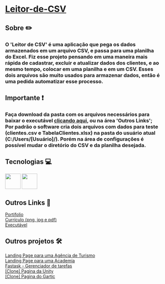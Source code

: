 <h1>
    <a href="https://drive.google.com/drive/folders/1yrr1cTxUUFBhCG8WCc7H2laqag3qAJ6X?usp=drive_link" target="_blank">Leitor-de-CSV</a>
</h1>
<h2>Sobre ✏️</h2>
    <h3>O 'Leitor de CSV' é uma aplicação que pega os dados armazenados em um arquivo CSV, e passa para uma planilha do Excel. Fiz esse projeto pensando em uma maneira mais rápida de 
    cadastrar, excluir e atualizar dados dos clientes, e ao mesmo tempo, colocar em uma planilha e em um CSV. Esses dois arquivos são muito usados para armazenar dados, então é uma
    pedida automatizar esse processo.</h3>
<h2>Importante ❗</h2>
    <h3>Faça download da pasta com os arquivos necessários para baixar o executável 
    <a href="https://drive.google.com/drive/folders/1yrr1cTxUUFBhCG8WCc7H2laqag3qAJ6X?usp=drive_link">clicando aqui</a>, ou na área 'Outros Links';<br>
    Por padrão o software cria dois arquivos com dados para teste (clientes.csv e TabelaClientes.xlsx) na pasta do usuário atual (C:/Users/[Usuário]/). Porém na área de configurações é 
    possível mudar o diretório do CSV e da planilha desejada.</h3>
<h2>Tecnologias 💻</h2>
    <div>
        <img width="50px" src="https://cdn.jsdelivr.net/gh/devicons/devicon@latest/icons/csharp/csharp-original.svg"/>
        <img  width="50px" src="https://cdn.jsdelivr.net/gh/devicons/devicon@latest/icons/dot-net/dot-net-plain-wordmark.svg" />
    </div>
<h2>Outros Links 🔗</h2>
    <a target="_blank" href="https://paulo-mikhael.github.io/Portifolio">Portifolio</a><br>
    <a target="_blank" href="https://drive.google.com/drive/folders/1ER7n3GHZmokEsQJkf6yFAG3E0dC1oLfq?usp=drive_link">Currículo (png, jpg e pdf)</a><br>
    <a target="_blank" href="https://drive.google.com/drive/folders/1yrr1cTxUUFBhCG8WCc7H2laqag3qAJ6X?usp=drive_link">Executável</a>
<h2>Outros projetos 🛠️</h2>
    <a target="_blank" href="https://github.com/Paulo-Mikhael/guia-turistico">Landing Page para uma Agência de Turismo</a><br>
    <a target="_blank" href="https://github.com/Paulo-Mikhael/academia-landing-page">Landing Page para uma Academia</a><br>
    <a target="_blank" href="https://github.com/Paulo-Mikhael/Fastask">Fastask - Gerenciador de tarefas</a><br>
    <a target="_blank" href="https://github.com/Paulo-Mikhael/pagina-unity-2024">[Clone] Pagina da Unity</a><br>
    <a target="_blank" href="https://github.com/Paulo-Mikhael/pagina-gartic-2024">[Clone] Pagina do Gartic</a>
